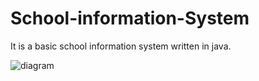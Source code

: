 # School-information-System
It is a basic school information system written in java.

![diagram](https://user-images.githubusercontent.com/36645298/168441914-a215ed97-1368-40ab-85e5-b0605fbeaa84.png)
